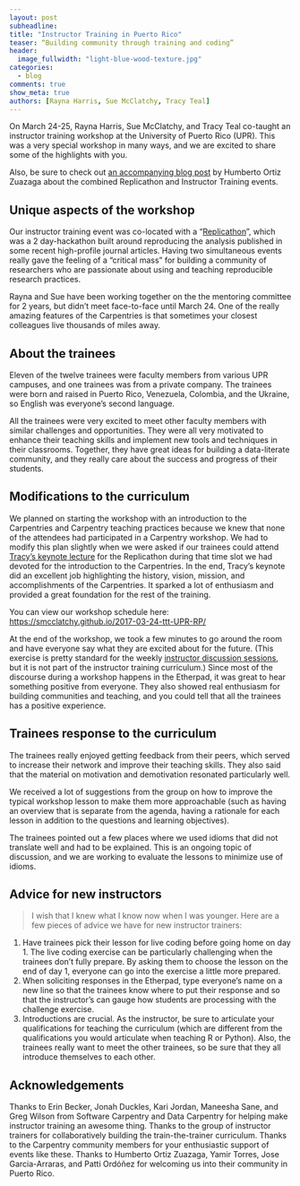 ```yaml
---
layout: post
subheadline:
title: "Instructor Training in Puerto Rico"
teaser: “Building community through training and coding” 
header:
  image_fullwidth: "light-blue-wood-texture.jpg"
categories:
  - blog
comments: true
show_meta: true
authors: [Rayna Harris, Sue McClatchy, Tracy Teal]
---
```


On March 24-25, Rayna Harris, Sue McClatchy, and Tracy Teal co-taught an instructor training workshop at the University of Puerto Rico (UPR). This was a very special workshop in many ways, and we are excited to share some of the highlights with you. 

Also, be sure to check out [an accompanying blog post](https://idi-bd2k.hpcf.upr.edu/2017/03/29/healthcare-innovation-replicathon-2017-and-data-carpentry-instructor-training/) by Humberto Ortiz Zuazaga about the combined Replicathon and Instructor Training events. 

## Unique aspects of the workshop 
Our instructor training event was co-located with a “[Replicathon](https://github.com/idi-bd2k/PR2017replicaton)”, which was a 2 day-hackathon built around reproducing the analysis published in some recent high-profile journal articles. Having two simultaneous events really gave the feeling of a “critical mass” for building a community of researchers who are passionate about using and teaching reproducible research practices.

Rayna and Sue have been working together on the the mentoring committee for 2 years, but didn’t meet face-to-face until March 24. One of the really amazing features of the Carpentries is that sometimes your closest colleagues live thousands of miles away.

## About the trainees
Eleven of the twelve trainees were faculty members from various UPR campuses, and one trainees was from a private company. The trainees were born and raised in Puerto Rico, Venezuela, Colombia, and the Ukraine, so English was everyone’s second language. 


All the trainees were very excited to meet other faculty members with similar challenges and opportunities.  They were all very motivated to enhance their teaching skills and implement new tools and techniques in their classrooms. Together, they have great ideas for building a data-literate community, and they really care about the success and progress of their students.

## Modifications to the curriculum
We planned on starting the workshop with an introduction to the Carpentries and Carpentry teaching practices because we knew that none of the attendees had participated in a Carpentry workshop. We had to modify this plan slightly when we were asked if our trainees could attend [Tracy’s keynote lecture](https://www.slideshare.net/tracykteal/data-carpentry-replicathon20170324) for the Replicathon during that time slot we had devoted for the introduction to the Carpentries. In the end, Tracy’s keynote did an excellent job highlighting the history, vision, mission, and accomplishments of the Carpentries. It sparked a lot of enthusiasm and provided a great foundation for the rest of the training. 

You can view our workshop schedule here: https://smcclatchy.github.io/2017-03-24-ttt-UPR-RP/

At the end of the workshop, we took a few minutes to go around the room and have everyone say what they are excited about for the future. (This exercise is pretty standard for the weekly [instructor discussion sessions](http://pad.software-carpentry.org/instructor-discussion), but it is not part of the instructor training curriculum.) Since most of the discourse during a workshop happens in the Etherpad, it was great to hear something positive from everyone. They also showed real enthusiasm for building communities and teaching, and you could tell that all the trainees has a positive experience. 

## Trainees response to the curriculum
The trainees really enjoyed getting feedback from their peers, which served to increase their network and improve their teaching skills. They also said that the material on motivation and demotivation resonated particularly well.

We received a lot of suggestions from the group on how to improve the typical workshop lesson to make them more approachable (such as having an overview that is separate from the agenda, having a rationale for each lesson in addition to the questions and learning objectives). 

The trainees pointed out a few places where we used idioms that did not translate well and had to be explained. This is an ongoing topic of discussion, and we are working to evaluate the lessons to minimize use of idioms. 

## Advice for new instructors
> I wish that I knew what I know now when I was younger. 
Here are a few pieces of advice we have for new instructor trainers:

1. Have trainees pick their lesson for live coding before going home on day 1. The live coding exercise can be particularly challenging when the trainees don’t fully prepare. By asking them to choose the lesson on the end of day 1, everyone can go into the exercise a little more prepared. 
2. When soliciting responses in the Etherpad, type everyone’s name on a new line so that the trainees know where to put their response and so that the instructor’s can gauge how students are processing with the challenge exercise.
3. Introductions are crucial. As the instructor, be sure to articulate your qualifications for teaching the curriculum (which are different from the qualifications you would articulate when teaching R or Python). Also, the trainees really want to meet the other trainees, so be sure that they all introduce themselves to each other. 

## Acknowledgements
Thanks to Erin Becker, Jonah Duckles, Kari Jordan, Maneesha Sane, and Greg Wilson from Software Carpentry and Data Carpentry for helping make instructor training an awesome thing. Thanks to the group of instructor trainers for collaboratively building the train-the-trainer curriculum. Thanks to the Carpentry community members for your enthusiastic support of events like these. Thanks to Humberto Ortiz Zuazaga, Yamir Torres, Jose Garcia-Arraras, and Patti Ordóñez for welcoming us into their community in Puerto Rico.
